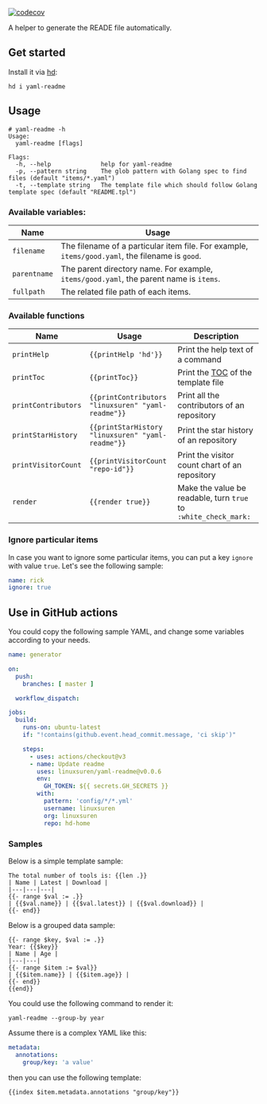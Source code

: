 [![codecov](https://codecov.io/gh/LinuxSuRen/yaml-readme/branch/master/graph/badge.svg?token=mnFyeD2IQ7)](https://codecov.io/gh/LinuxSuRen/yaml-readme)

A helper to generate the READE file automatically.

## Get started

Install it via [hd](https://github.com/LinuxSuRen/http-downloader/):

```shell
hd i yaml-readme
```

## Usage

```shell
# yaml-readme -h
Usage:
  yaml-readme [flags]

Flags:
  -h, --help              help for yaml-readme
  -p, --pattern string    The glob pattern with Golang spec to find files (default "items/*.yaml")
  -t, --template string   The template file which should follow Golang template spec (default "README.tpl")
```

### Available variables:

| Name | Usage |
|---|---|
| `filename` | The filename of a particular item file. For example, `items/good.yaml`, the filename is `good`. |
| `parentname` | The parent directory name. For example, `items/good.yaml`, the parent name is `items`. |
| `fullpath` | The related file path of each items. |

### Available functions

| Name                | Usage                                              | Description                                                             |
|---------------------|----------------------------------------------------|-------------------------------------------------------------------------|
| `printHelp`         | `{{printHelp 'hd'}}`                               | Print the help text of a command                                        |
| `printToc`          | `{{printToc}}`                                     | Print the [TOC](https://en.wikipedia.org/wiki/TOC) of the template file |
| `printContributors` | `{{printContributors "linuxsuren" "yaml-readme"}}` | Print all the contributors of an repository                             |
| `printStarHistory`  | `{{printStarHistory "linuxsuren" "yaml-readme"}}`  | Print the star history of an repository                                 |
| `printVisitorCount` | `{{printVisitorCount "repo-id"}}`                  | Print the visitor count chart of an repository                          |
| `render` | `{{render true}}`                  | Make the value be readable, turn `true` to `:white_check_mark:`                        |

### Ignore particular items

In case you want to ignore some particular items, you can put a key `ignore` with value `true`. Let's see the following sample:

```yaml
name: rick
ignore: true
```

## Use in GitHub actions

You could copy the following sample YAML, and change some variables according to your needs.
```yaml
name: generator

on:
  push:
    branches: [ master ]

  workflow_dispatch:

jobs:
  build:
    runs-on: ubuntu-latest
    if: "!contains(github.event.head_commit.message, 'ci skip')"

    steps:
      - uses: actions/checkout@v3
      - name: Update readme
        uses: linuxsuren/yaml-readme@v0.0.6
        env:
          GH_TOKEN: ${{ secrets.GH_SECRETS }}
        with:
          pattern: 'config/*/*.yml'
          username: linuxsuren
          org: linuxsuren
          repo: hd-home
```

### Samples

Below is a simple template sample:
```gotemplate
The total number of tools is: {{len .}}
| Name | Latest | Download |
|---|---|---|
{{- range $val := .}}
| {{$val.name}} | {{$val.latest}} | {{$val.download}} |
{{- end}}
```

Below is a grouped data sample:
```gotemplate
{{- range $key, $val := .}}
Year: {{$key}}
| Name | Age |
|---|---|
{{- range $item := $val}}
| {{$item.name}} | {{$item.age}} |
{{- end}}
{{end}}
```

You could use the following command to render it:
```shell
yaml-readme --group-by year
```

Assume there is a complex YAML like this:
```yaml
metadata:
  annotations:
    group/key: 'a value'
```

then you can use the following template:
```gotemplate
{{index $item.metadata.annotations "group/key"}}
```
